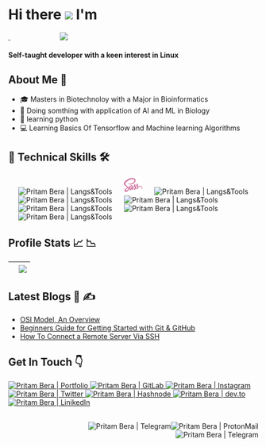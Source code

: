 <!-- Intro Scetion -->
<h1> Hi there <img src="https://media.giphy.com/media/hvRJCLFzcasrR4ia7z/giphy.gif" width="40px"> I'm </h2>
<p>
<a href="https://github.com/pritambera2000" target="_blank" >
<img height="45px" src="https://img.shields.io/badge/-P%20R%20I%20T%20A%20M-blue?style=for-the-badge" alt=""  >
<img height="45px"  src="https://img.shields.io/badge/-B%20E%20R%20A-pink?style=for-the-badge" alt="">
</a>
<img align="right" width="400" src="./assets/blogging.svg" />
<h4> Self-taught developer with a keen interest in Linux</h4>
<!-- <img align = "right" width="400" src="./assets/web development.svg" /> -->
</p>

<!-- About Me Section -->
<p align="left" >

<h2>About Me 🚀</h2>

- 🎓 Masters in Biotechnoloy with a Major in Bioinformatics
- 🌱 Doing somthing with application of AI and ML in Biology
- 🐧 learning python
- 💻 Learning Basics Of Tensorflow and Machine learning Algorithms

</p>
<!-- Skills Section -->
<h2>🚀 Technical Skills 🛠</h2>
<p>
<img width="37px" style="margin-left:20px;" src="https://cdn.jsdelivr.net/gh/devicons/devicon/icons/javascript/javascript-original.svg" alt="Pritam Bera | Langs&Tools">
<img width="37px" style="margin-left:20px;" src="https://raw.githubusercontent.com/github/explore/80688e429a7d4ef2fca1e82350fe8e3517d3494d/topics/sass/sass.png" alt="Pritam Bera | Langs&Tools">
<img width="37px" style="margin-left:20px;" src="https://cdn.jsdelivr.net/gh/devicons/devicon/icons/bootstrap/bootstrap-original.svg" alt="Pritam Bera | Langs&Tools">
<img width="37px" style="margin-left:20px;" src="https://cdn.jsdelivr.net/gh/devicons/devicon/icons/css3/css3-original.svg" alt="Pritam Bera | Langs&Tools">
<img width="37px" style="margin-left:20px;" src="https://cdn.jsdelivr.net/gh/devicons/devicon/icons/git/git-original.svg" alt="Pritam Bera | Langs&Tools">
<img width="37px" style="margin-left:20px;" src="https://cdn.jsdelivr.net/gh/devicons/devicon/icons/linux/linux-original.svg" alt="Pritam Bera | Langs&Tools">
<img width="37px" style="margin-left:20px;" src="https://cdn.jsdelivr.net/gh/devicons/devicon/icons/vim/vim-original.svg" alt="Pritam Bera | Langs&Tools">
<img width="37px" style="margin-left:20px;" src="https://cdn.jsdelivr.net/gh/devicons/devicon/icons/html5/html5-original.svg" alt="Pritam Bera | Langs&Tools">
</p>




<!-- /// Icon Styles with shields For Later Use 👇 /// -->

<!-- ![JavaScript](https://img.shields.io/badge/javascript-%23323330.svg?style=for-the-badge&logo=javascript&logoColor=%23F7DF1E)
![HTML5](https://img.shields.io/badge/html5-%23E34F26.svg?style=for-the-badge&logo=html5&logoColor=white)
![CSS3](https://img.shields.io/badge/css3-%231572B6.svg?style=for-the-badge&logo=css3&logoColor=white)
![BootStrap](https://img.shields.io/badge/-Bootstrap-%238A12FC?style=for-the-badge&logo=bootstrap&logoColor=white)
![Git](https://img.shields.io/badge/git-%23F05033.svg?style=for-the-badge&logo=git&logoColor=white)
![GitHub](https://img.shields.io/badge/github-%23121011.svg?style=for-the-badge&logo=github&logoColor=white)
![Vim](https://img.shields.io/badge/VIM-%2311AB00.svg?style=for-the-badge&logo=vim&logoColor=white)
![Shell Script](https://img.shields.io/badge/BASH-%23121011.svg?style=for-the-badge&logo=gnu-bash&logoColor=white)
</p> -->

<!-- Profile Stats -->

## Profile Stats 📈 📉
<!-- // Style For Both Card WithOut Box 👇 /// -->

<!-- ![Pritam Bera's GitHub stats](https://github-readme-stats.vercel.app/api?username=pritambera2000&count_private=true&show_icons=true&theme=buefy)![Top Langs](https://github-readme-stats.vercel.app/api/top-langs/?username=pritambera2000&layout=compact&theme=buefy) -->

<!-- // Style For Both Card In Box 👇 /// -->
| <img align="center" src="https://github-readme-stats.vercel.app/api?username=pritambera2000&count_private=true&show_icons=true&theme=cobalt&hide_border=false" alt=""> | <img align="center" src="https://github-readme-stats.vercel.app/api/top-langs/?username=pritambera2000&layout=compact&theme=cobalt&hide_border=false"> |
| -------------------------------------------------------------------------------------------------------------------------------------------------------------------- | ---------------------------------------------------------------------------------------------------------------------------------------------------- |

## Latest Blogs 📕 ✍️

<!-- BLOG-POST-LIST:START -->
- [OSI Model, An Overview](https://pritambera2000.hashnode.dev/osi-model-an-overview)
- [Beginners Guide for Getting Started with Git &amp; GitHub](https://pritambera2000.hashnode.dev/beginners-guide-for-getting-started-with-git-and-github)
- [How To Connect a Remote Server Via SSH](https://dev.to/pritambera2000/how-to-connect-a-remote-server-via-ssh-3i91)
<!-- BLOG-POST-LIST:END -->

<!-- Socials -->

## Get In Touch 👇

<p>
<a href="https://pritambera2000.github.io/portfolio/ "target="_blank">
    <img src="https://img.shields.io/badge/-Potfolio-%23ff6685?style=for-the-badge&logo=Opsgenie" alt="Pritam Bera | Portfolio">
</a>
<!-- <a href="">
    <img src="https://img.shields.io/badge/-GitHub-black?style=for-the-badge&logo=GitHub" alt="">
</a> -->
<a href="https://gitlab.com/pritambera2000" target="_blank">
    <img src="https://img.shields.io/badge/-GITLAB-%09%20%23FC6D27?style=for-the-badge&logo=gitlab&logoColor=white"alt="Pritam Bera | GitLab">
</a>
<a href="https://instagram.com/pritamlovesphotography" target="_blank">
    <img src="https://img.shields.io/badge/-INSTAGRAM-%09%23e1306c?style=for-the-badge&logo=instagram&&logoColor=white&logoWidth=17" alt="Pritam Bera | Instagram">
</a>
<a href="https://twitter.com/dotslashpritam" target="_blank">
    <img src="https://img.shields.io/badge/-TWITTER-%09%231DA1F2?style=for-the-badge&logo=twitter&logoColor=white&logoWidth=17" alt="Pritam Bera | Twitter">
</a>
<a href="https://pritambera2000.hashnode.dev/" target="_blank">
    <img src="https://img.shields.io/badge/-HASHNODE-%232962FF?style=for-the-badge&logo=hashnode&logoColor=white&logoWidth=17" alt="Pritam Bera | Hashnode">
</a>
<a href="https://dev.to/pritambera2000" target="_blank">
    <img src="https://img.shields.io/badge/-dev-black?style=for-the-badge&logo=dev.to" alt="Pritam Bera | dev.to">
</a>
<a href="">
    <img src="https://img.shields.io/badge/-LINKEDIN-blue?style=for-the-badge&logo=linkedin" alt="Pritam Bera | LinikedIn">
</a>

<br>
<br>

<!-- TeleGram & Mail Link -->

</p>

<a href="mailto:dev.pritambera@pm.me" target="_blank">
  <img align="right" alt="Pritam Bera | ProtonMail" src="https://img.shields.io/badge/-Private-green?style=social&logo=protonmail" />
</a>
<a href="https://t.me/dotslashpritam" target="_blank">
  <img align="right" alt="Pritam Bera | Telegram" src="https://img.shields.io/badge/-Personal-green?style=social&logo=telegram" />
</a>
<a href="https://open.spotify.com/playlist/3sK9eJPfx7zQgHjgnreUrJ?si=8vqNthxGRYuVDbpiNkis3g&utm_source=whatsapp" target="_blank">
  <img align="right" alt="Pritam Bera | Telegram" src="https://img.shields.io/badge/-ListenPritam-green?style=social&logo=spotify" />
</a>

<br>
